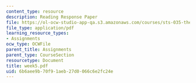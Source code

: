 ```yaml
---
content_type: resource
description: Reading Response Paper
file: https://ol-ocw-studio-app-qa.s3.amazonaws.com/courses/sts-035-the-history-of-computing-spring-2004/6b6aee9b70f91aeb27d0066c6e2fc24e_week5.pdf
file_type: application/pdf
learning_resource_types:
- Assignments
ocw_type: OCWFile
parent_title: Assignments
parent_type: CourseSection
resourcetype: Document
title: week5.pdf
uid: 6b6aee9b-70f9-1aeb-27d0-066c6e2fc24e
---
```

